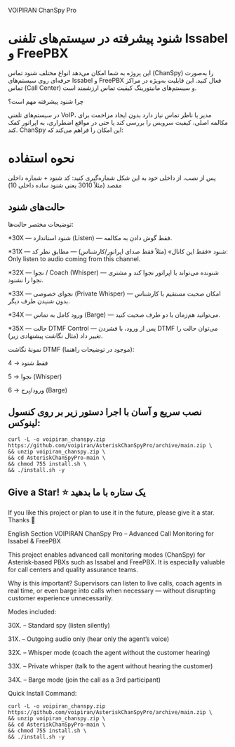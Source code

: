 VOIPIRAN ChanSpy Pro
# شنود پیشرفته در سیستم‌های تلفنی Issabel و FreePBX

این پروژه به شما امکان می‌دهد انواع مختلف شنود تماس (ChanSpy) را به‌صورت حرفه‌ای روی سیستم‌های Issabel و FreePBX فعال کنید. این قابلیت به‌ویژه در مراکز تماس (Call Center) و سیستم‌های مانیتورینگ کیفیت تماس ارزشمند است.

چرا شنود پیشرفته مهم است؟

در سیستم‌های تلفنی VoIP، مدیر یا ناظر تماس نیاز دارد بدون ایجاد مزاحمت برای مکالمه اصلی، کیفیت سرویس را بررسی کند یا حتی در مواقع اضطراری، به اپراتور کمک کند. ChanSpy این امکان را فراهم می‌کند که:

# نحوه استفاده

پس از نصب، از داخلی خود به این شکل شماره‌گیری کنید:
کد شنود + شماره داخلی مقصد (مثلاً 3010 یعنی شنود ساده داخلی 10)

## حالت‌های شنود
توضیحات مختصر حالت‌ها:

*30X — شنود استاندارد (Listen) — فقط گوش دادن به مکالمه.

*31X — شنود «فقط این کانال» (مثلاً فقط صدای اپراتور/کارشناس) — مطابق نظر کد: Only listen to audio coming from this channel.

*32X — نجوا / Coach (Whisper) — شنونده می‌تواند با اپراتور نجوا کند و مشتری نجوا را نشنود.

*33X — نجوای خصوصی (Private Whisper) — امکان صحبت مستقیم با کارشناس بدون شنیدن طرف دیگر.

*34X — ورود کامل به تماس (Barge) — می‌توانید هم‌زمان با دو طرف صحبت کنید.

*35X — حالت DTMF Control — پس از ورود، با فشردن DTMF می‌توان حالت را تغییر داد (مثال نگاشت پیشنهادی زیر).

نمونهٔ نگاشت DTMF (موجود در توضیحات راهنما):

4 → فقط شنود

5 → نجوا (Whisper)

6 → ورود/بِرج (Barge)

## نصب سریع و آسان با اجرا دستور زیر بر روی کنسول لینوکس:


```
curl -L -o voipiran_chanspy.zip https://github.com/voipiran/AsteriskChanSpyPro/archive/main.zip \
&& unzip voipiran_chanspy.zip \
&& cd AsteriskChanSpyPro-main \
&& chmod 755 install.sh \
&& ./install.sh -y

```


## Give a Star! ⭐ یک ستاره با ما بدهید
If you like this project or plan to use it in the future, please give it a star. Thanks 🙏


English Section
VOIPIRAN ChanSpy Pro – Advanced Call Monitoring for Issabel & FreePBX

This project enables advanced call monitoring modes (ChanSpy) for Asterisk-based PBXs such as Issabel and FreePBX. It is especially valuable for call centers and quality assurance teams.

Why is this important?
Supervisors can listen to live calls, coach agents in real time, or even barge into calls when necessary — without disrupting customer experience unnecessarily.

Modes included:

30X. – Standard spy (listen silently)

31X. – Outgoing audio only (hear only the agent’s voice)

32X. – Whisper mode (coach the agent without the customer hearing)

33X. – Private whisper (talk to the agent without hearing the customer)

34X. – Barge mode (join the call as a 3rd participant)

Quick Install Command:
```
curl -L -o voipiran_chanspy.zip https://github.com/voipiran/AsteriskChanSpyPro/archive/main.zip \
&& unzip voipiran_chanspy.zip \
&& cd AsteriskChanSpyPro-main \
&& chmod 755 install.sh \
&& ./install.sh -y

```
